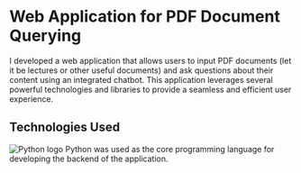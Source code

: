 <h1>Web Application for PDF Document Querying</h1>

I developed a web application that allows users to input PDF documents (let it be lectures or other useful documents) and ask questions about their content using an integrated chatbot. This application leverages several powerful technologies and libraries to provide a seamless and efficient user experience.


<h2>Technologies Used</h2>
<img src="[img_girl.jpg](https://www.google.com/url?sa=i&url=https%3A%2F%2Fcommons.wikimedia.org%2Fwiki%2FFile%3APython_logo_and_wordmark.svg&psig=AOvVaw04HsB9CFx0hg8cuprMwdod&ust=1718571438676000&source=images&cd=vfe&opi=89978449&ved=0CBQQjRxqFwoTCIj3ytK_3oYDFQAAAAAdAAAAABAE)" alt="Python logo">
Python was used as the core programming language for developing the backend of the application.




